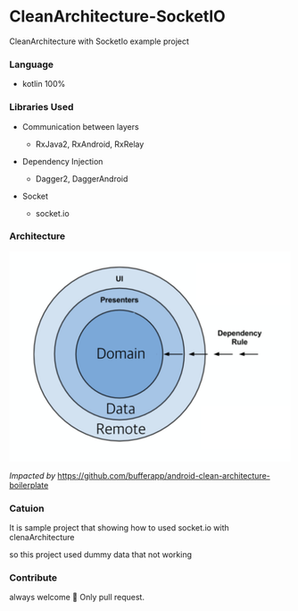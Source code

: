 # CleanArchitecture-SocketIO
CleanArchitecture with SocketIo example project



### Language

- kotlin 100%



### Libraries Used

- Communication between layers 
  - RxJava2, RxAndroid, RxRelay


- Dependency Injection
  - Dagger2, DaggerAndroid
- Socket
  - socket.io



### Architecture

![architecture](./images/architecture.png)



*Impacted by* https://github.com/bufferapp/android-clean-architecture-boilerplate



### Catuion

It is sample project that showing how to used socket.io with clenaArchitecture

so this project used dummy data that not working 



### Contribute

always welcome 👐 Only pull request.









